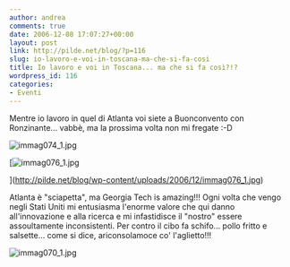 ```yaml
---
author: andrea
comments: true
date: 2006-12-08 17:07:27+00:00
layout: post
link: http://pilde.net/blog/?p=116
slug: io-lavoro-e-voi-in-toscana-ma-che-si-fa-cosi
title: Io lavoro e voi in Toscana... ma che si fa così?!?
wordpress_id: 116
categories:
- Eventi
---
```


Mentre io lavoro in quel di Atlanta voi siete a Buonconvento con Ronzinante... vabbè, ma la prossima volta non mi fregate :-D

![immag074_1.jpg](http://pilde.net/blog/wp-content/uploads/2006/12/immag074_1.jpg)


[![immag076_1.jpg](http://pilde.net/blog/wp-content/uploads/2006/12/immag076_1.jpg)


](http://pilde.net/blog/wp-content/uploads/2006/12/immag076_1.jpg)




Atlanta è "sciapetta", ma Georgia Tech is amazing!!! Ogni volta che vengo negli Stati Uniti mi entusiasma l'enorme valore che qui danno all'innovazione e alla ricerca e mi infastidisce il "nostro" essere assoultamente inconsistenti. Per contro il cibo fa schifo... pollo fritto e salsette... come si dice, ariconsolamoce co' l'aglietto!!!

![immag070_1.jpg](http://pilde.net/blog/wp-content/uploads/2006/12/immag070_1.jpg)



